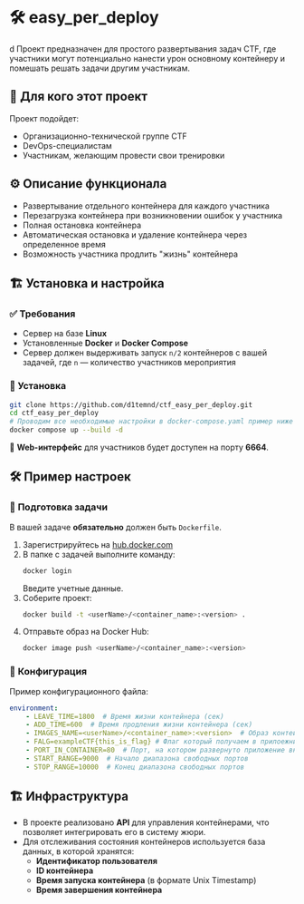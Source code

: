 # 🛠 **easy_per_deploy**  
d
Проект предназначен для простого развертывания задач CTF, где участники могут потенциально нанести урон основному контейнеру и помешать решать задачи другим участникам.  

## 🎯 **Для кого этот проект**  

Проект подойдет:  
- Организационно-технической группе CTF  
- DevOps-специалистам  
- Участникам, желающим провести свои тренировки  

## ⚙️ **Описание функционала**  

- Развертывание отдельного контейнера для каждого участника  
- Перезагрузка контейнера при возникновении ошибок у участника  
- Полная остановка контейнера  
- Автоматическая остановка и удаление контейнера через определенное время  
- Возможность участника продлить "жизнь" контейнера  

## 🏗 **Установка и настройка**  

### ✅ Требования  

- Сервер на базе **Linux**  
- Установленные **Docker** и **Docker Compose**  
- Сервер должен выдерживать запуск `n/2` контейнеров с вашей задачей, где `n` — количество участников мероприятия  

### 🚀 Установка  

```bash
git clone https://github.com/d1temnd/ctf_easy_per_deploy.git 
cd ctf_easy_per_deploy
# Проводим все необходимые настройки в docker-compose.yaml пример ниже 
docker compose up --build -d 
```  

🔹 **Web-интерфейс** для участников будет доступен на порту **6664**.  

## 🛠 **Пример настроек**  

### 🔹 **Подготовка задачи**  

В вашей задаче **обязательно** должен быть `Dockerfile`.  

1. Зарегистрируйтесь на [hub.docker.com](https://hub.docker.com/)  
2. В папке с задачей выполните команду:  
   ```bash
   docker login
   ```  
   Введите учетные данные.  
3. Соберите проект:  
   ```bash
   docker build -t <userName>/<container_name>:<version> .
   ```  
4. Отправьте образ на Docker Hub:  
   ```bash
   docker image push <userName>/<container_name>:<version>
   ```  

### 🔹 **Конфигурация**  

Пример конфигурационного файла:  

```yaml
environment:
    - LEAVE_TIME=1800  # Время жизни контейнера (сек)
    - ADD_TIME=600  # Время продления жизни контейнера (сек)
    - IMAGES_NAME=<userName>/<container_name>:<version>  # Образ контейнера на Docker Hub
    - FALG=exampleCTF{this_is_flag} # Флаг который получаем в прилоежнии через os.getenv('FLAG')
    - PORT_IN_CONTAINER=80  # Порт, на котором развернуто приложение внутри контейнера
    - START_RANGE=9000  # Начало диапазона свободных портов
    - STOP_RANGE=10000  # Конец диапазона свободных портов
```  

## 🏗 **Инфраструктура**  

- В проекте реализовано **API** для управления контейнерами, что позволяет интегрировать его в систему жюри.  
- Для отслеживания состояния контейнеров используется база данных, в которой хранятся:  
  - **Идентификатор пользователя**  
  - **ID контейнера**  
  - **Время запуска контейнера** (в формате Unix Timestamp)  
  - **Время завершения контейнера**  
